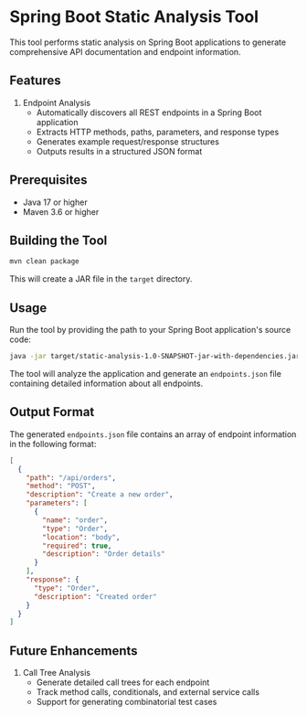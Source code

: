 # Spring Boot Static Analysis Tool

This tool performs static analysis on Spring Boot applications to generate comprehensive API documentation and endpoint information.

## Features

1. Endpoint Analysis
   - Automatically discovers all REST endpoints in a Spring Boot application
   - Extracts HTTP methods, paths, parameters, and response types
   - Generates example request/response structures
   - Outputs results in a structured JSON format

## Prerequisites

- Java 17 or higher
- Maven 3.6 or higher

## Building the Tool

```bash
mvn clean package
```

This will create a JAR file in the `target` directory.

## Usage

Run the tool by providing the path to your Spring Boot application's source code:

```bash
java -jar target/static-analysis-1.0-SNAPSHOT-jar-with-dependencies.jar /path/to/spring/boot/app
```

The tool will analyze the application and generate an `endpoints.json` file containing detailed information about all endpoints.

## Output Format

The generated `endpoints.json` file contains an array of endpoint information in the following format:

```json
[
  {
    "path": "/api/orders",
    "method": "POST",
    "description": "Create a new order",
    "parameters": [
      {
        "name": "order",
        "type": "Order",
        "location": "body",
        "required": true,
        "description": "Order details"
      }
    ],
    "response": {
      "type": "Order",
      "description": "Created order"
    }
  }
]
```

## Future Enhancements

1. Call Tree Analysis
   - Generate detailed call trees for each endpoint
   - Track method calls, conditionals, and external service calls
   - Support for generating combinatorial test cases